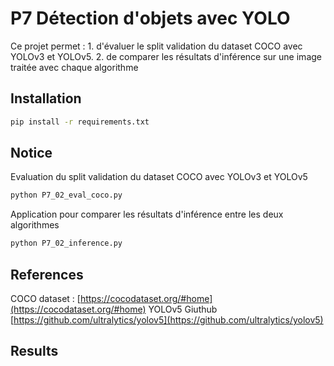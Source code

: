 # P7 Détection d'objets avec YOLO

Ce projet permet :
    1. d'évaluer le split validation du dataset COCO avec YOLOv3 et YOLOv5.
    2. de comparer les résultats d'inférence sur une image traitée avec chaque algorithme

## Installation

```bash
pip install -r requirements.txt
```

## Notice

Evaluation du split validation du dataset COCO avec YOLOv3 et YOLOv5

```bash
python P7_02_eval_coco.py
```
Application pour comparer les résultats d'inférence entre les deux algorithmes

```bash
python P7_02_inference.py
```

## References

COCO dataset :     [https://cocodataset.org/#home](https://cocodataset.org/#home)
YOLOv5 Giuthub     [https://github.com/ultralytics/yolov5](https://github.com/ultralytics/yolov5)

## Results

